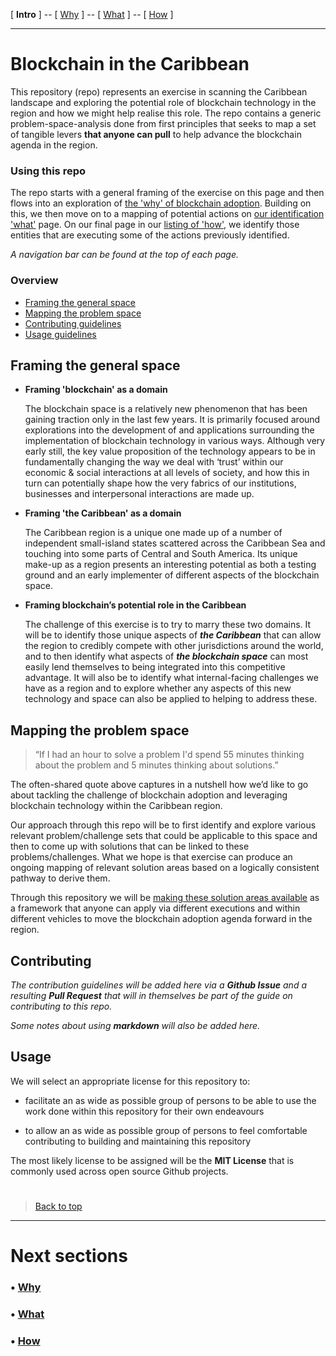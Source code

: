 [ **Intro** ] -- [ [Why](10-why.md) ] -- [ [What](20-what.md) ] -- [ [How](30-how.md) ]

-----

# Blockchain in the Caribbean

This repository (repo) represents an exercise in scanning the Caribbean landscape and exploring the potential role of blockchain technology in the region and how we might help realise this role. The repo contains a generic problem-space-analysis done from first principles that seeks to map a set of tangible levers **that anyone can pull** to help advance the blockchain agenda in the region.

### Using this repo

The repo starts with a general framing of the exercise on this page and then flows into an exploration of [the 'why' of blockchain adoption](10-why.md). Building on this, we then move on to a mapping of potential actions on [our identification 'what'](20-what.md) page. On our final page in our [listing of 'how'](30-how.md), we identify those entities that are executing some of the actions previously identified.

*A navigation bar can be found at the top of each page.*

### Overview

* [Framing the general space](README.md#framing-the-general-space)
* [Mapping the problem space](README.md#mapping-the-problem-space)
* [Contributing guidelines](README.md#contributing)
* [Usage guidelines](README.md#usage)


## Framing the general space

*   **Framing 'blockchain' as a domain**

    The blockchain space is a relatively new phenomenon that has been gaining traction only in the last few years. It is primarily focused around explorations into the development of and applications surrounding the implementation of blockchain technology in various ways. Although very early still, the key value proposition of the technology appears to be in fundamentally changing the way we deal with ‘trust’ within our economic & social interactions at all levels of society, and how this in turn can potentially shape how the very fabrics of our institutions, businesses and interpersonal interactions are made up.

*   **Framing 'the Caribbean' as a domain**

    The Caribbean region is a unique one made up of a number of independent small-island states scattered across the Caribbean Sea and touching into some parts of Central and South America. Its unique make-up as a region presents an interesting potential as both a testing ground and an early implementer of different aspects of the blockchain space.


*   **Framing blockchain’s potential role in the Caribbean**

    The challenge of this exercise is to try to marry these two domains. It will be to identify those unique aspects of ***the Caribbean*** that can allow the region to credibly compete with other jurisdictions around the world, and to then identify what aspects of ***the blockchain space*** can most easily lend themselves to being integrated into this competitive advantage. It will also be to identify what internal-facing challenges we have as a region and to explore whether any aspects of this new technology and space can also be applied to helping to address these.


Mapping the problem space
---


>“If I had an hour to solve a problem I'd spend 55 minutes thinking about the problem and 5 minutes thinking about solutions.”

The often-shared quote above captures in a nutshell how we’d like to go about tackling the challenge of blockchain adoption and leveraging blockchain technology within the Caribbean region.

Our approach through this repo will be to first identify and explore various relevant problem/challenge sets that could be applicable to this space and then to come up with solutions that can be linked to these problems/challenges. What we hope is that exercise can produce an ongoing mapping of relevant solution areas based on a logically consistent pathway to derive them.

Through this repository we will be [making these solution areas available](https://github.com/vindard/blockchaincaribbean/blob/master/README.md#usage) as a framework that anyone can apply via different executions and within different vehicles to move the blockchain adoption agenda forward in the region.

Contributing
---

*The contribution guidelines will be added here via a **Github Issue** and a resulting **Pull Request** that will in themselves be part of the guide on contributing to this repo.*

*Some notes about using **markdown** will also be added here.*


Usage
---

We will select an appropriate license for this repository to:
* facilitate an as wide as possible group of persons to be able to use the work done within this repository for their own endeavours

*  to allow an as wide as possible group of persons to feel comfortable contributing to building and maintaining this repository

The most likely license to be assigned will be the **MIT License** that is commonly used across open source Github projects.

#

> [Back to top](README.md#blockchain-in-the-caribbean)

---

# Next sections

### • [Why](10-why.md)
### • [What](20-what.md)
### • [How](30-how.md)
